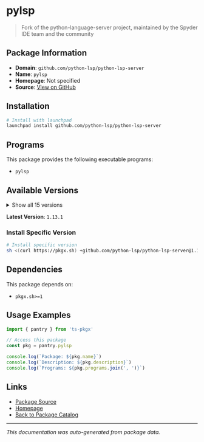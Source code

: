 # pylsp

> Fork of the python-language-server project, maintained by the Spyder IDE team and the community

## Package Information

- **Domain**: `github.com/python-lsp/python-lsp-server`
- **Name**: `pylsp`
- **Homepage**: Not specified
- **Source**: [View on GitHub](https://github.com/pkgxdev/pantry/tree/main/projects/github.com/python-lsp/python-lsp-server/package.yml)

## Installation

```bash
# Install with launchpad
launchpad install github.com/python-lsp/python-lsp-server
```

## Programs

This package provides the following executable programs:

- `pylsp`

## Available Versions

<details>
<summary>Show all 15 versions</summary>

- `1.13.1`, `1.13.0`, `1.12.2`, `1.12.1`, `1.12.0`
- `1.11.0`, `1.10.1`, `1.10.0`, `1.9.0`, `1.8.2`
- `1.8.1`, `1.8.0`, `1.7.4`, `1.7.3`, `1.7.2`

</details>

**Latest Version**: `1.13.1`

### Install Specific Version

```bash
# Install specific version
sh <(curl https://pkgx.sh) +github.com/python-lsp/python-lsp-server@1.13.1 -- $SHELL -i
```

## Dependencies

This package depends on:

- `pkgx.sh>=1`

## Usage Examples

```typescript
import { pantry } from 'ts-pkgx'

// Access this package
const pkg = pantry.pylsp

console.log(`Package: ${pkg.name}`)
console.log(`Description: ${pkg.description}`)
console.log(`Programs: ${pkg.programs.join(', ')}`)
```

## Links

- [Package Source](https://github.com/pkgxdev/pantry/tree/main/projects/github.com/python-lsp/python-lsp-server/package.yml)
- [Homepage](#)
- [Back to Package Catalog](../../../package-catalog.md)

---

*This documentation was auto-generated from package data.*
